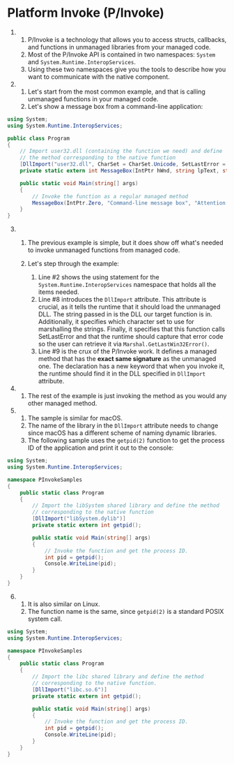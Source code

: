 # Platform Invoke (P/Invoke)

1.
    1. P/Invoke is a technology that allows you to access structs, callbacks, and functions in unmanaged libraries from your managed code.
    2. Most of the P/Invoke API is contained in two namespaces: `System` and `System.Runtime.InteropServices`.
    3. Using these two namespaces give you the tools to describe how you want to communicate with the native component.

2.
    1. Let's start from the most common example, and that is calling unmanaged functions in your managed code.
    2. Let's show a message box from a command-line application:

```cs
using System;
using System.Runtime.InteropServices;

public class Program
{
    // Import user32.dll (containing the function we need) and define
    // the method corresponding to the native function
    [DllImport("user32.dll", CharSet = CharSet.Unicode, SetLastError = true)]
    private static extern int MessageBox(IntPtr hWnd, string lpText, string lpCaption, uint uType);

    public static void Main(string[] args)
    {
        // Invoke the function as a regular managed method
        MessageBox(IntPtr.Zero, "Command-line message box", "Attention!", 0);
    }
}
```

3.
    1. The previous example is simple, but it does show off what's needed to invoke unmanaged functions from managed code.
    2. Let's step through the example:

        1. Line #2 shows the using statement for the `System.Runtime.InteropServices` namespace that holds all the items needed.
        2. Line #8 introduces the `DllImport` attribute. This attribute is crucial, as it tells the runtime that it should load the unmanaged DLL. The string passed in is the DLL our target function is in. Additionally, it specifies which character set to use for marshalling the strings. Finally, it specifies that this function calls SetLastError and that the runtime should capture that error code so the user can retrieve it via `Marshal.GetLastWin32Error()`.
        3. Line #9 is the crux of the P/Invoke work. It defines a managed method that has the **exact same signature** as the unmanaged one. The declaration has a new keyword that when you invoke it, the runtime should find it in the DLL specified in `DllImport` attribute.

4.
    1. The rest of the example is just invoking the method as you would any other managed method.

5.
    1. The sample is similar for macOS.
    2. The name of the library in the `DllImport` attribute needs to change since macOS has a different scheme of naming dynamic libraries.
    3. The following sample uses the `getpid(2)` function to get the process ID of the application and print it out to the console:

```cs
using System;
using System.Runtime.InteropServices;

namespace PInvokeSamples
{
    public static class Program
    {
        // Import the libSystem shared library and define the method
        // corresponding to the native function
        [DllImport("libSystem.dylib")]
        private static extern int getpid();

        public static void Main(string[] args)
        {
            // Invoke the function and get the process ID.
            int pid = getpid();
            Console.WriteLine(pid);
        }
    }
}
```

6.
    1. It is also similar on Linux.
    2. The function name is the same, since `getpid(2)` is a standard POSIX system call.

```cs
using System;
using System.Runtime.InteropServices;

namespace PInvokeSamples
{
    public static class Program
    {
        // Import the libc shared library and define the method
        // corresponding to the native function.
        [DllImport("libc.so.6")]
        private static extern int getpid();

        public static void Main(string[] args)
        {
            // Invoke the function and get the process ID.
            int pid = getpid();
            Console.WriteLine(pid);
        }
    }
}
```

